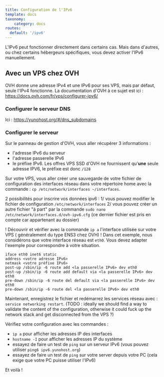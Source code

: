 ```yaml
---
title: Configuration de l'IPv6
template: docs
taxonomy:
    category: docs
routes:
  default: '/ipv6'
---
```


L'IPv6 peut fonctionner directement dans certains cas. Mais dans d'autres, ou chez certains hébergeurs spécifiques, vous devez activer l'IPv6 manuellement.

## Avec un VPS chez OVH

OVH donne une adresse IPv4 et une IPv6 pour ses VPS, mais par défaut, seule l'IPv4 fonctionne.
La documentation d'OVH à ce sujet est ici : https://docs.ovh.com/fr/vps/configurer-ipv6/

### Configurer le serveur DNS

Ici : https://yunohost.org/#/dns_subdomains

### Configurer le serveur

Sur le panneau de gestion d'OVH, vous aller récupérer 3 informations :
- l'adresse IPv6 du serveur
- l'adresse passerelle IPv6 
- le préfixe IPv6. Les offres VPS SSD d'OVH ne fournissent qu'**une** seule adresse IPV6, le préfixe est donc `/128`

Sur votre VPS, vous aller créer une sauvegarde de votre fichier de configuration des interfaces réseau dans votre répertoire home avec la commande : `cp /etc/network/interfaces ~/interfaces`.

2 possibilités pour inscrire vos données ipv6 :
1/ vous pouvez modifier le fichier de configuration `/etc/network/interfaces` 
2/ vous pouvez créer un autre fichier "à part" par la commande `sudo nano /etc/network/interfaces.d/ovh-ipv6.cfg` (ce dernier fichier est pris en compte car appartenant au dossier)

! Découvrir et vérifier avec la commande `ip a` l'interface utilisée sur votre VPS ( généralement du type ENS3 chez OVH) 
! Dans cet exemple, nous considérons que votre interface réseau est `eth0`. Vous devez adapter l'exemple pour correspondre à votre situation.

```plaintext
iface eth0 inet6 static
address <votre adresse IPv6>
netmask <votre préfixe IPv6>
post-up /sbin/ip -6 route add <la passerelle IPv6> dev eth0
post-up /sbin/ip -6 route add default via <la passerelle IPv6> dev eth0
pre-down /sbin/ip -6 route del default via <la passerelle IPv6> dev eth0
pre-down /sbin/ip -6 route del <la passerelle IPv6> dev eth0
```

Maintenant, enregistrez le fichier et redémarrez les services réseau avec : `service networking restart`. (TODO : ideally we should find a way to validate the content of the configuration, otherwise it could fuck up the network stack and get disconnected from the VPS ?)

Vérifiez votre configuration avec les commandes :
- `ip a` pour afficher les adresses IP des interfaces
- `hostname -I` pour afficher les adresses IP du système
- essayez de faire un test de `ping` sur un serveur IPv6 (vous pouvez utiliser `ping6 ipv6.yunohost.org`)
- essayez de faire un test de `ping` sur votre server depuis votre PC (cela exige que votre PC puisse utiliser l'IPv6)

Et voilà !
